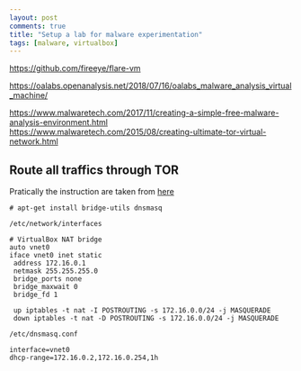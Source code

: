 ```yaml
---
layout: post
comments: true
title: "Setup a lab for malware experimentation"
tags: [malware, virtualbox]
---
```


https://github.com/fireeye/flare-vm

https://oalabs.openanalysis.net/2018/07/16/oalabs_malware_analysis_virtual_machine/

https://www.malwaretech.com/2017/11/creating-a-simple-free-malware-analysis-environment.html
https://www.malwaretech.com/2015/08/creating-ultimate-tor-virtual-network.html

## Route all traffics through TOR

Pratically the instruction are taken from [here](https://www.howtoforge.com/how-to-set-up-a-tor-middlebox-routing-all-virtualbox-virtual-machine-traffic-over-the-tor-network)

```
# apt-get install bridge-utils dnsmasq
```

``/etc/network/interfaces``

```
# VirtualBox NAT bridge
auto vnet0
iface vnet0 inet static
 address 172.16.0.1
 netmask 255.255.255.0
 bridge_ports none
 bridge_maxwait 0
 bridge_fd 1
 
 up iptables -t nat -I POSTROUTING -s 172.16.0.0/24 -j MASQUERADE
 down iptables -t nat -D POSTROUTING -s 172.16.0.0/24 -j MASQUERADE
```

``/etc/dnsmasq.conf``

```
interface=vnet0
dhcp-range=172.16.0.2,172.16.0.254,1h
```
